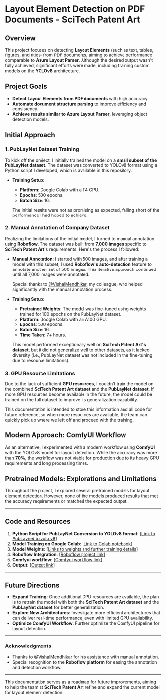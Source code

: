 # Layout Element Detection on PDF Documents - SciTech Patent Art

## Overview

This project focuses on detecting **Layout Elements** (such as text, tables, figures, and titles) from PDF documents, aiming to achieve performance comparable to **Azure Layout Parser**. Although the desired output wasn't fully achieved, significant efforts were made, including training custom models on the **YOLOv8** architecture.

## Project Goals

- **Detect Layout Elements from PDF documents** with high accuracy.
- **Automate document structure parsing** to improve efficiency and consistency.
- **Achieve results similar to Azure Layout Parser**, leveraging object detection models.

## Initial Approach

### 1. PubLayNet Dataset Training

To kick off the project, I initially trained the model on a **small subset of the PubLayNet dataset**. The dataset was converted to YOLOv8 format using a Python script I developed, which is available in this repository.

- **Training Setup**: 
  - **Platform**: Google Colab with a T4 GPU.
  - **Epochs**: 500 epochs.
  - **Batch Size**: 16.
  
  The initial results were not as promising as expected, falling short of the performance I had hoped to achieve.

### 2. Manual Annotation of Company Dataset

Realizing the limitations of the initial model, I turned to manual annotation using **Roboflow**. The dataset was built from **7,000 images** specific to **SciTech Patent Art**'s requirements. Here's the process I followed:

- **Manual Annotation**: I started with 500 images, and after training a model with this subset, I used **Roboflow's auto-detection** feature to annotate another set of 500 images. This iterative approach continued until all 7,000 images were annotated.
  
  Special thanks to [@VishalMendhikar](https://github.com/VishalMendhikar), my colleague, who helped significantly with the manual annotation process.

- **Training Setup**:
  - **Pretrained Weights**: The model was fine-tuned using weights trained for 100 epochs on the PubLayNet dataset.
  - **Platform**: Google Colab with an A100 GPU.
  - **Epochs**: 500 epochs.
  - **Batch Size**: 16.
  - **Time Taken**: 7+ hours.

  This model performed exceptionally well on **SciTech Patent Art's dataset**, but it did not generalize well to other datasets, as it lacked diversity (i.e., PubLayNet dataset was not included in the fine-tuning due to resource limitations).

### 3. GPU Resource Limitations

Due to the lack of sufficient **GPU resources**, I couldn’t train the model on the combined **SciTech Patent Art dataset** and the **PubLayNet dataset**. If more GPU resources become available in the future, the model could be trained on the full dataset to improve its generalization capability.

This documentation is intended to store this information and all code for future reference, so when more resources are available, the team can quickly pick up where we left off and proceed with the training.

## Modern Approach: ComfyUI Workflow

As an alternative, I experimented with a modern workflow using **ComfyUI** with the YOLOv8 model for layout detection. While the accuracy was more than **70%**, the workflow was not viable for production due to its heavy GPU requirements and long processing times.

## Pretrained Models: Explorations and Limitations

Throughout the project, I explored several pretrained models for layout element detection. However, none of the models produced results that met the accuracy requirements or matched the expected output.

---

## Code and Resources

1. **Python Script for PubLayNet Conversion to YOLOv8 Format**: [[Link to PubLaynet to yolo v8](https://github.com/Abhik35/layout-element-detection/blob/main/PubLayNet%20to%20YOLOv8%20Format/convert_PubLayNet_model.py)]
2. **Model Training on Google Colab**: [[Link to Colab notebook](https://github.com/Abhik35/layout-element-detection/blob/main/Model%20Training/train_yolov8_object_detection_on_custom_dataset.ipynb)]
3. **Model Weights**: [[Links to weights and further training details](https://github.com/Abhik35/layout-element-detection/tree/main/Model%20Weights)]
4. **Roboflow Integration**: [[Roboflow project link](https://universe.roboflow.com/patent-jskng/table-figure-detection/dataset/22)]
5. **Comfyui workflow**: [[Comfyui workflow link](https://github.com/prodogape/Comfyui-Yolov8-JSON)]
6. **Output**: [[Output link](https://github.com/Abhik35/layout-element-detection/tree/main/Output%20file)]

---

## Future Directions

- **Expand Training**: Once additional GPU resources are available, the plan is to retrain the model with both the **SciTech Patent Art dataset** and the **PubLayNet dataset** for better generalization.
- **Explore New Architectures**: Investigate more efficient architectures that can deliver real-time performance, even with limited GPU availability.
- **Optimize ComfyUI Workflow**: Further optimize the ComfyUI pipeline for layout detection.

---

### Acknowledgments

- Thanks to [@VishalMendhikar](https://github.com/VishalMendhikar) for his assistance with manual annotation.
- Special recognition to the **Roboflow platform** for easing the annotation and detection workflow.

---

This documentation serves as a roadmap for future improvements, aiming to help the team at **SciTech Patent Art** refine and expand the current model for layout element detection.
